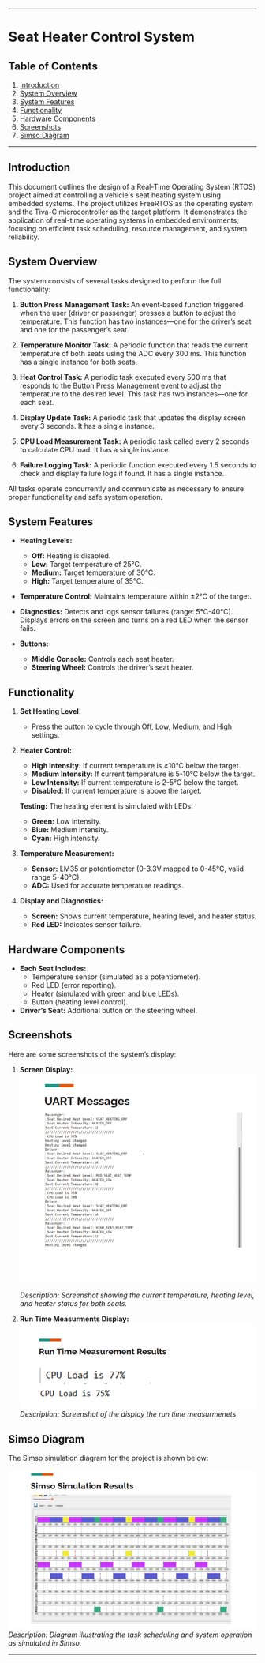 
---

# Seat Heater Control System

## Table of Contents

1. [Introduction](#introduction)
2. [System Overview](#system-overview)
3. [System Features](#system-features)
4. [Functionality](#functionality)
5. [Hardware Components](#hardware-components)
6. [Screenshots](#screenshots)
7. [Simso Diagram](#simso-diagram)

---

## Introduction

This document outlines the design of a Real-Time Operating System (RTOS) project aimed at controlling a vehicle's seat heating system using embedded systems. The project utilizes FreeRTOS as the operating system and the Tiva-C microcontroller as the target platform. It demonstrates the application of real-time operating systems in embedded environments, focusing on efficient task scheduling, resource management, and system reliability.

## System Overview

The system consists of several tasks designed to perform the full functionality:

1. **Button Press Management Task:** An event-based function triggered when the user (driver or passenger) presses a button to adjust the temperature. This function has two instances—one for the driver’s seat and one for the passenger’s seat.

2. **Temperature Monitor Task:** A periodic function that reads the current temperature of both seats using the ADC every 300 ms. This function has a single instance for both seats.

3. **Heat Control Task:** A periodic task executed every 500 ms that responds to the Button Press Management event to adjust the temperature to the desired level. This task has two instances—one for each seat.

4. **Display Update Task:** A periodic task that updates the display screen every 3 seconds. It has a single instance.

5. **CPU Load Measurement Task:** A periodic task called every 2 seconds to calculate CPU load. It has a single instance.

6. **Failure Logging Task:** A periodic function executed every 1.5 seconds to check and display failure logs if found. It has a single instance.

All tasks operate concurrently and communicate as necessary to ensure proper functionality and safe system operation.

## System Features

- **Heating Levels:**
  - **Off:** Heating is disabled.
  - **Low:** Target temperature of 25°C.
  - **Medium:** Target temperature of 30°C.
  - **High:** Target temperature of 35°C.

- **Temperature Control:** Maintains temperature within ±2°C of the target.
- **Diagnostics:** Detects and logs sensor failures (range: 5°C-40°C). Displays errors on the screen and turns on a red LED when the sensor fails.

- **Buttons:**
  - **Middle Console:** Controls each seat heater.
  - **Steering Wheel:** Controls the driver’s seat heater.

## Functionality

1. **Set Heating Level:**
   - Press the button to cycle through Off, Low, Medium, and High settings.

2. **Heater Control:**
   - **High Intensity:** If current temperature is ≥10°C below the target.
   - **Medium Intensity:** If current temperature is 5-10°C below the target.
   - **Low Intensity:** If current temperature is 2-5°C below the target.
   - **Disabled:** If current temperature is above the target.

   **Testing:** The heating element is simulated with LEDs:
   - **Green:** Low intensity.
   - **Blue:** Medium intensity.
   - **Cyan:** High intensity.

3. **Temperature Measurement:**
   - **Sensor:** LM35 or potentiometer (0-3.3V mapped to 0-45°C, valid range 5-40°C).
   - **ADC:** Used for accurate temperature readings.

4. **Display and Diagnostics:**
   - **Screen:** Shows current temperature, heating level, and heater status.
   - **Red LED:** Indicates sensor failure.

## Hardware Components

- **Each Seat Includes:**
  - Temperature sensor (simulated as a potentiometer).
  - Red LED (error reporting).
  - Heater (simulated with green and blue LEDs).
  - Button (heating level control).
- **Driver’s Seat:** Additional button on the steering wheel.

## Screenshots

Here are some screenshots of the system’s display:

1. **Screen Display:**
![](images/Screenshot2.png)

   *Description: Screenshot showing the current temperature, heating level, and heater status for both seats.*

2. **Run Time Measurments Display:**
![](images/Screenshot.png)
   *Description: Screenshot of the display the run time measurmenets*

## Simso Diagram

The Simso simulation diagram for the project is shown below:

![](images/Screenshot3.png)
*Description: Diagram illustrating the task scheduling and system operation as simulated in Simso.*

---

